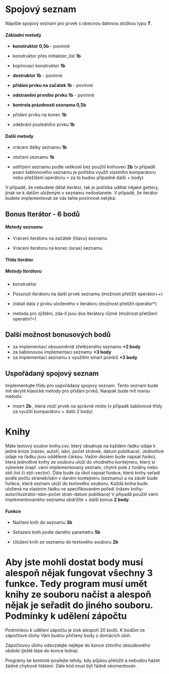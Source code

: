 Spojový seznam 
==============

Napište spojový seznam pro prvek s obecnou datovou složkou typu <b>T</b>.

####  Základní metody

-   <b>konstruktor 0,5b </b> - povinné

-   konstruktor přes initializer_list <b>1b</b>

-   kopírovací konstruktor <b>1b</b>

-   <b> destruktor 1b</b> - povinné

-   <b> přidání prvku na začátek 1b</b> - povinné

-   <b>odstranění prvního prvku 1b</b> - povinné

-   <b>kontrola prázdnosti seznamu 0,5b</b>

-   přidání prvku na konec <b>1b</b>

-   odebrání posledního prvku <b>1b</b>

####  Další metody

-   vrácení délky seznamu <b>1b</b>

-   otočení seznamu <b>1b</b>

-   setřízení seznamu podle velikosti bez použití knihoven <b>2b</b> (v případě psaní šablonového seznamu je potřeba využít vlastního komparátoru nebo přežížení operátoru < za to budou případně další + body)

   V případě, že nebudete dělat iterátor, tak je potřeba udělat nějaké gettery, jinak se k datům uloženým v seznamu nedostanete. V případě, že iterátor budete implementovat se vás tahle povinnost netýká.

Bonus Iterátor - 6 bodů
----------------

#### Metody seznamu

-   Vrácení iterátoru na začátek (hlavu) seznamu 

-   Vrácení iterátoru na konec (ocas) seznamu 

#### Třída Iterátor
##### Metody Iterátoru

-   konstruktor

-   Posunutí iterátoru na další prvek seznamu (možnost přetížit operátor++)

-   získat data z prvku uloženého v iterátoru (možnost přetížit operátor*)

-   metoda pro zjištění, zda-li jsou dva iterátory různé (možnost přetížení operator!=)

Další možnost bonusových bodů
----------------

-   za implementaci obousměrně zřetězeného seznamu <b>+2 body</b>
-   za šablonovou implementaci seznamu <b>+3 body</b>
-   za implementaci seznamu s využitím smart pointrů <b>+3 body</b>

Uspořádaný spojový seznam
----------------

Implementujte třídu pro uspořádaný spojový seznam. Tento seznam bude mít skryté klasické metody pro přidání prvků. Naopak bude mít novou metodu:
-   insert <b> 2b </b>, která vloží prvek na správné místo (v případě šablonové třídy za využití komparátoru + další 2 body)

Knihy 
=====

Máte textový soubor knihy.csv, který obsahuje na každém řádku údaje k
jedné knize (název, autoři, isbn, počet stránek, datum
publikace). Jednotlivé údaje na řádku jsou oddělené čárkou. Vaším úkolem
bude napsat funkci, která jednotlivé knihy ze souboru uloží do vhodného
kontejneru, který si vyberete (např. vámi implementovaný seznam, chytré pole z hodiny nebo std::list či std::vector). Dále bude za úkol napsat funkce, které
knihy seřadí podle počtu stránek/isbn v daném kontejneru (seznamu) a na
závěr bude funkce, která seznam uloží do textového souboru. Každá kniha
bude uložená na vlastním řádku ve specifikovaném pořadí (název
knihy-autor/ilustrátor-isbn-počet stran-datum publikace)
V případě použití vámi implementovaného seznamu obdržíte + další bonus <b> 2 body</b>.
#### Funkce

-   Načtení knih do seznamu <b>3b</b>

-   Seřazení knih podle daného parametru <b>5b</b>

-   Uložení knih ze seznamu do textového souboru <b>2b</b>

<b>Aby jste mohli dostat body musí alespoň nějak fungovat všechny 3 funkce. Tedy program musí umět knihy ze souboru načíst a alespoň nějak je seřadit do jiného souboru.</b>
Podmínky k udělení zápočtu 
==========================

Podmínkou k udělení zápočtu je zisk alespoň 20 bodů. K bodům ze
zápočtové úlohy Vám budou přičteny body z domácích úloh.

Zápočtovou úlohu odevzdejte nejlépe do konce zimního zkouškového období (ještě lépe do konce ledna).

Programy ke kontrole posílejte tehdy, kdy půjdou přeložit a nebudou
házet žádné chybové hlášení. Dále kód musí být řádně okomentován.
